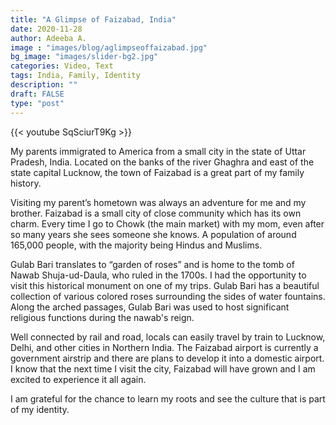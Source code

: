 ```yaml
---
title: "A Glimpse of Faizabad, India"
date: 2020-11-28
author: Adeeba A.
image : "images/blog/aglimpseoffaizabad.jpg"
bg_image: "images/slider-bg2.jpg"
categories: Video, Text
tags: India, Family, Identity
description: ""
draft: FALSE
type: "post"
---
```


{{< youtube SqSciurT9Kg >}}

My parents immigrated to America from a small city in the state of Uttar Pradesh, India. Located on the banks of the river Ghaghra and east of the state capital Lucknow, the town of Faizabad is a great part of my family history.

Visiting my parent’s hometown was always an adventure for me and my brother. Faizabad is a small city of close community which has its own charm. Every time I go to Chowk (the main market) with my mom, even after so many years she sees someone she knows. A population of around 165,000 people, with the majority being Hindus and Muslims. 

Gulab Bari translates to “garden of roses” and is home to the tomb of Nawab Shuja-ud-Daula, who ruled in the 1700s. I had the opportunity to visit this historical monument on one of my trips. Gulab Bari has a beautiful collection of various colored roses surrounding the sides of water fountains. Along the arched passages, Gulab Bari was used to host significant religious functions during the nawab's reign.

Well connected by rail and road, locals can easily travel by train to Lucknow, Delhi, and other cities in Northern India. The Faizabad airport is currently a government airstrip and there are plans to develop it into a domestic airport. I know that the next time I visit the city, Faizabad will have grown and I am excited to experience it all again.

I am grateful for the chance to learn my roots and see the culture that is part of my identity.
